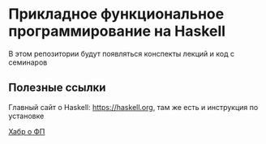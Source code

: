 # Прикладное функциональное программирование на Haskell
В этом репозитории будут появляться конспекты лекций и код с семинаров

## Полезные ссылки

Главный сайт о Haskell: https://haskell.org, там же есть и инструкция по установке

[Хабр о ФП](https://habr.com/ru/search/?q=%D1%84%D1%83%D0%BD%D0%BA%D1%86%D0%B8%D0%BE%D0%BD%D0%B0%D0%BB%D1%8C%D0%BD%D0%BE%D0%B5%20%D0%BF%D1%80%D0%BE%D0%B3%D1%80%D0%B0%D0%BC%D0%BC%D0%B8%D1%80%D0%BE%D0%B2%D0%B0%D0%BD%D0%B8%D0%B5&target_type=posts&order=relevance)
